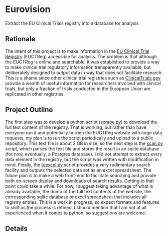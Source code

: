 # Eurovision
Extract the EU Clinical Trials registry into a database for analysis 

## Rationale
The intent of this project is to make information in the [EU Clinical Trial Registry](https://www.clinicaltrialsregister.eu/) (EUCTReg) accessible for analysis. The problem is that although the EUCTReg is online and searchable, it was established to provide a way to make clinical trial regulatory information transparently available, but deliberately designed to output data in way that does not facilitate research. This is a shame since other clinical trial registries such as [ClinicalTrials.gov](https://clinicaltrials.gov/) provide a wealth of useful information for researchers involved with clinical trials, but only a fraction of trials conducted in the European Union are replicated in other registries.

## Project Outline
The first step was to develop a python script ([scrape.py](https://github.com/dhakajack/Eurovision/blob/master/scrape.py)) to download the full text content of the registry. That is working, but rather than have everyone run it and potentially burden the EUCTReg website with large data requests, my plan is to run the script periodically and upload to a public repository. This text file is about 2 GB in size, so the next step is the [scan.py](https://github.com/dhakajack/Eurovision/blob/master/scan.py) script, which parses the text file and stores the result in an sqlite database (for now, eventually, a Postgres database). I did not attempt to extract every data element in the registry, but the script was written with modification in mind. Finally, the [toexcel.py](https://github.com/dhakajack/Eurovision/blob/master/toexcel.py) script provides a very rudimentary search facility and outputs the selected data set as an excel spreadsheet. The future plan is to make a web front-end to facilitate searching and provide both on-screen display and downloads of search results. Getting to that point could take a while. For now, I suggest taking advantage of what is already available, the dump of the full text contents of the website, the corresponding sqlite database or excel spreadsheet that includes all registry entries. This is a work in progress, so expect formats and features to shift as the process is refined. I should mention that I am not at all experienced when it comes to python, so suggestions are welcome.

## Details
### 
